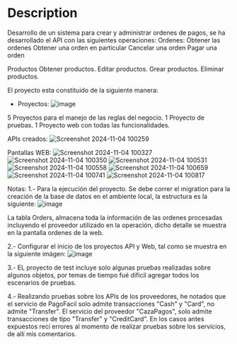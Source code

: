 # Description
Desarrollo de un sistema para crear y administrar ordenes de pagos, se ha desarrollado el API con las siguientes operaciones:
Ordenes:
Obtener las ordenes
Obtener una orden en particular
Cancelar una orden
Pagar una orden

Productos
Obtener productos.
Editar productos.
Grear productos.
Eliminar productos.

El proyecto esta constituido de la siguiente manera:
- Proyectos:
![image](https://github.com/user-attachments/assets/96ce4e7c-1ab4-4ee0-bda0-3fdcb6caea88)

5 Proyectos para el manejo de las reglas del negocio.
1 Proyecto de pruebas.
1 Proyecto web con todas las funcionalidades.

APIs creados:
![Screenshot 2024-11-04 100259](https://github.com/user-attachments/assets/3dd85abd-94c6-476b-876f-48ef71d5f2e7)

Pantallas WEB:
![Screenshot 2024-11-04 100327](https://github.com/user-attachments/assets/8aca62f1-f521-406c-93eb-78a227d82814)
![Screenshot 2024-11-04 100350](https://github.com/user-attachments/assets/cc458afa-a3b5-4dd6-b131-e1fc047aaa1f)
![Screenshot 2024-11-04 100531](https://github.com/user-attachments/assets/29a68914-9cb0-4bec-8859-b2bc18df85c9)
![Screenshot 2024-11-04 100558](https://github.com/user-attachments/assets/f77f4030-1bc2-45f3-a1bd-78bf46e954e9)
![Screenshot 2024-11-04 100659](https://github.com/user-attachments/assets/5b3dc4dd-4638-4a58-ba55-a55655ee95f3)
![Screenshot 2024-11-04 100741](https://github.com/user-attachments/assets/03d50b99-fd88-4627-be49-3cba1dfe42dc)
![Screenshot 2024-11-04 100817](https://github.com/user-attachments/assets/b6d508d8-a161-488c-a417-3d368eb44523)

Notas:
1.- Para la ejecución del proyecto.
  Se debe correr el migration para la creación de la base de datos en el ambiente local, la estructura es la siguiente:
![image](https://github.com/user-attachments/assets/ad4cd9cc-b4bd-434f-865e-fc53b3c5a236)

La tabla Orders, almacena toda la información de las ordenes procesadas incluyendo el proveedor utilizado en la operación, dicho detalle se muestra en la pantalla ordenes de la web.

2.- Configurar el inicio de los proyectos API y Web, tal como se muestra en la siguiente imágen:
![image](https://github.com/user-attachments/assets/3759db02-8b58-464f-865b-9ae866e69cca)

3.- EL proyecto de test incluye solo algunas pruebas realizadas sobre algunos objetos, por temas de tiempo fué dificil agregar todos los escenarios de pruebas.

4.- Realizando pruebas sobre los APIs de los proveedores, he notados que el servicio de PagoFacil solo admite transacciones "Cash" y "Card", no admite "Transfer".
  El servicio del proveedor "CazaPagos", solo admite transacciones de tipo "Transfer" y "CreditCard".
  En los casos antes expuestos recí errores al momento de realizar pruebas sobre los servicios, de allí mis comentarios.

  



